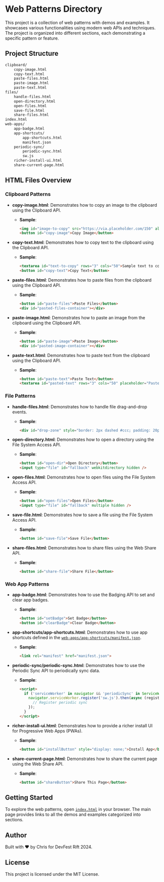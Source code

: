# Web Patterns Directory

This project is a collection of web patterns with demos and examples. It showcases various functionalities using modern web APIs and techniques. The project is organized into different sections, each demonstrating a specific pattern or feature.

## Project Structure

```txt
clipboard/
    copy-image.html
    copy-text.html
    paste-files.html
    paste-image.html
    paste-text.html
files/
    handle-files.html
    open-directory.html
    open-files.html
    save-file.html
    share-files.html
index.html
web-apps/
    app-badge.html
    app-shortcuts/
        app-shortcuts.html
        manifest.json
    periodic-sync/
        periodic-sync.html
        sw.js
    richer-install-ui.html
    share-current-page.html
```


## HTML Files Overview

### Clipboard Patterns

- **copy-image.html**: Demonstrates how to copy an image to the clipboard using the Clipboard API.
  - **Sample**:
    ```html
    <img id="image-to-copy" src="https://via.placeholder.com/150" alt="Sample Image">
    <button id="copy-image">Copy Image</button>
    ```

- **copy-text.html**: Demonstrates how to copy text to the clipboard using the Clipboard API.
  - **Sample**:
    ```html
    <textarea id="text-to-copy" rows="3" cols="50">Sample text to copy.</textarea>
    <button id="copy-text">Copy Text</button>
    ```

- **paste-files.html**: Demonstrates how to paste files from the clipboard using the Clipboard API.
  - **Sample**:
    ```html
    <button id="paste-files">Paste Files</button>
    <div id="pasted-files-container"></div>
    ```

- **paste-image.html**: Demonstrates how to paste an image from the clipboard using the Clipboard API.
  - **Sample**:
    ```html
    <button id="paste-image">Paste Image</button>
    <div id="pasted-image-container"></div>
    ```

- **paste-text.html**: Demonstrates how to paste text from the clipboard using the Clipboard API.
  - **Sample**:
    ```html
    <button id="paste-text">Paste Text</button>
    <textarea id="pasted-text" rows="3" cols="50" placeholder="Pasted text will appear here."></textarea>
    ```

### File Patterns

- **handle-files.html**: Demonstrates how to handle file drag-and-drop events.
  - **Sample**:
    ```html
    <div id="drop-zone" style="border: 2px dashed #ccc; padding: 20px;">Drag files here</div>
    ```

- **open-directory.html**: Demonstrates how to open a directory using the File System Access API.
  - **Sample**:
    ```html
    <button id="open-dir">Open Directory</button>
    <input type="file" id="fallback" webkitdirectory hidden />
    ```

- **open-files.html**: Demonstrates how to open files using the File System Access API.
  - **Sample**:
    ```html
    <button id="open-files">Open Files</button>
    <input type="file" id="fallback" multiple hidden />
    ```

- **save-file.html**: Demonstrates how to save a file using the File System Access API.
  - **Sample**:
    ```html
    <button id="save-file">Save File</button>
    ```

- **share-files.html**: Demonstrates how to share files using the Web Share API.
  - **Sample**:
    ```html
    <button id="share-file">Share File</button>
    ```

### Web App Patterns

- **app-badge.html**: Demonstrates how to use the Badging API to set and clear app badges.
  - **Sample**:
    ```html
    <button id="setBadge">Set Badge</button>
    <button id="clearBadge">Clear Badge</button>
    ```

- **app-shortcuts/app-shortcuts.html**: Demonstrates how to use app shortcuts defined in the [`web-apps/app-shortcuts/manifest.json`](web-apps/app-shortcuts/manifest.json ).
  - **Sample**:
    ```html
    <link rel="manifest" href="manifest.json">
    ```

- **periodic-sync/periodic-sync.html**: Demonstrates how to use the Periodic Sync API to periodically sync data.
  - **Sample**:
    ```html
    <script>
      if ('serviceWorker' in navigator && 'periodicSync' in ServiceWorkerRegistration.prototype) {
        navigator.serviceWorker.register('sw.js').then(async (registration) => {
          // Register periodic sync
        });
      }
    </script>
    ```

- **richer-install-ui.html**: Demonstrates how to provide a richer install UI for Progressive Web Apps (PWAs).
  - **Sample**:
    ```html
    <button id="installButton" style="display: none;">Install App</button>
    ```

- **share-current-page.html**: Demonstrates how to share the current page using the Web Share API.
  - **Sample**:
    ```html
    <button id="shareButton">Share This Page</button>
    ```

## Getting Started

To explore the web patterns, open [`index.html`](index.html ) in your browser. The main page provides links to all the demos and examples categorized into sections.

## Author

Built with ❤️ by Chris for DevFest Rift 2024.

## License

This project is licensed under the MIT License.